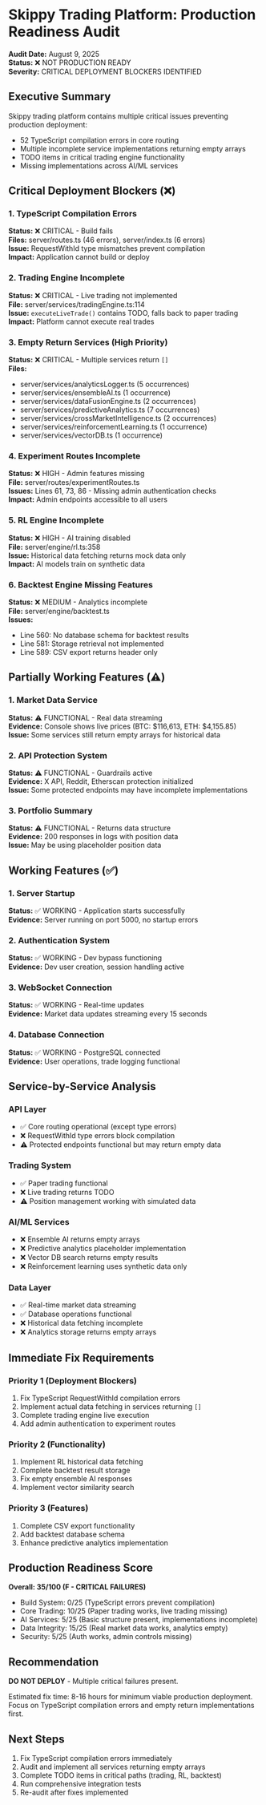 # Skippy Trading Platform: Production Readiness Audit

**Audit Date:** August 9, 2025  
**Status:** ❌ NOT PRODUCTION READY  
**Severity:** CRITICAL DEPLOYMENT BLOCKERS IDENTIFIED

## Executive Summary

Skippy trading platform contains multiple critical issues preventing production deployment:
- 52 TypeScript compilation errors in core routing
- Multiple incomplete service implementations returning empty arrays
- TODO items in critical trading engine functionality
- Missing implementations across AI/ML services

## Critical Deployment Blockers (❌)

### 1. TypeScript Compilation Errors
**Status:** ❌ CRITICAL - Build fails  
**Files:** server/routes.ts (46 errors), server/index.ts (6 errors)  
**Issue:** RequestWithId type mismatches prevent compilation  
**Impact:** Application cannot build or deploy

### 2. Trading Engine Incomplete
**Status:** ❌ CRITICAL - Live trading not implemented  
**File:** server/services/tradingEngine.ts:114  
**Issue:** `executeLiveTrade()` contains TODO, falls back to paper trading  
**Impact:** Platform cannot execute real trades

### 3. Empty Return Services (High Priority)
**Status:** ❌ CRITICAL - Multiple services return `[]`  
**Files:**
- server/services/analyticsLogger.ts (5 occurrences)
- server/services/ensembleAI.ts (1 occurrence)  
- server/services/dataFusionEngine.ts (2 occurrences)
- server/services/predictiveAnalytics.ts (7 occurrences)
- server/services/crossMarketIntelligence.ts (2 occurrences)
- server/services/reinforcementLearning.ts (1 occurrence)
- server/services/vectorDB.ts (1 occurrence)

### 4. Experiment Routes Incomplete
**Status:** ❌ HIGH - Admin features missing  
**File:** server/routes/experimentRoutes.ts  
**Issues:** Lines 61, 73, 86 - Missing admin authentication checks  
**Impact:** Admin endpoints accessible to all users

### 5. RL Engine Incomplete
**Status:** ❌ HIGH - AI training disabled  
**File:** server/engine/rl.ts:358  
**Issue:** Historical data fetching returns mock data only  
**Impact:** AI models train on synthetic data

### 6. Backtest Engine Missing Features
**Status:** ❌ MEDIUM - Analytics incomplete  
**File:** server/engine/backtest.ts  
**Issues:**
- Line 560: No database schema for backtest results  
- Line 581: Storage retrieval not implemented
- Line 589: CSV export returns header only

## Partially Working Features (⚠️)

### 1. Market Data Service
**Status:** ⚠️ FUNCTIONAL - Real data streaming  
**Evidence:** Console shows live prices (BTC: $116,613, ETH: $4,155.85)  
**Issue:** Some services still return empty arrays for historical data

### 2. API Protection System  
**Status:** ⚠️ FUNCTIONAL - Guardrails active  
**Evidence:** X API, Reddit, Etherscan protection initialized  
**Issue:** Some protected endpoints may have incomplete implementations

### 3. Portfolio Summary
**Status:** ⚠️ FUNCTIONAL - Returns data structure  
**Evidence:** 200 responses in logs with position data  
**Issue:** May be using placeholder position data

## Working Features (✅)

### 1. Server Startup
**Status:** ✅ WORKING - Application starts successfully  
**Evidence:** Server running on port 5000, no startup errors  

### 2. Authentication System
**Status:** ✅ WORKING - Dev bypass functioning  
**Evidence:** Dev user creation, session handling active

### 3. WebSocket Connection
**Status:** ✅ WORKING - Real-time updates  
**Evidence:** Market data updates streaming every 15 seconds

### 4. Database Connection  
**Status:** ✅ WORKING - PostgreSQL connected  
**Evidence:** User operations, trade logging functional

## Service-by-Service Analysis

### API Layer
- ✅ Core routing operational (except type errors)
- ❌ RequestWithId type errors block compilation
- ⚠️ Protected endpoints functional but may return empty data

### Trading System  
- ✅ Paper trading functional
- ❌ Live trading returns TODO
- ⚠️ Position management working with simulated data

### AI/ML Services
- ❌ Ensemble AI returns empty arrays
- ❌ Predictive analytics placeholder implementation  
- ❌ Vector DB search returns empty results
- ❌ Reinforcement learning uses synthetic data only

### Data Layer
- ✅ Real-time market data streaming
- ✅ Database operations functional  
- ❌ Historical data fetching incomplete
- ❌ Analytics storage returns empty arrays

## Immediate Fix Requirements

### Priority 1 (Deployment Blockers)
1. Fix TypeScript RequestWithId compilation errors
2. Implement actual data fetching in services returning `[]`
3. Complete trading engine live execution
4. Add admin authentication to experiment routes

### Priority 2 (Functionality)  
1. Implement RL historical data fetching
2. Complete backtest result storage
3. Fix empty ensemble AI responses
4. Implement vector similarity search

### Priority 3 (Features)
1. Complete CSV export functionality
2. Add backtest database schema
3. Enhance predictive analytics implementation

## Production Readiness Score

**Overall: 35/100 (F - CRITICAL FAILURES)**

- Build System: 0/25 (TypeScript errors prevent compilation)
- Core Trading: 10/25 (Paper trading works, live trading missing)  
- AI Services: 5/25 (Basic structure present, implementations incomplete)
- Data Integrity: 15/25 (Real market data works, analytics empty)
- Security: 5/25 (Auth works, admin controls missing)

## Recommendation

**DO NOT DEPLOY** - Multiple critical failures present.

Estimated fix time: 8-16 hours for minimum viable production deployment.
Focus on TypeScript compilation errors and empty return implementations first.

## Next Steps

1. Fix TypeScript compilation errors immediately
2. Audit and implement all services returning empty arrays
3. Complete TODO items in critical paths (trading, RL, backtest)
4. Run comprehensive integration tests
5. Re-audit after fixes implemented